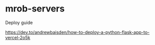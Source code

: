 # mrob-servers
Deploy guide

https://dev.to/andrewbaisden/how-to-deploy-a-python-flask-app-to-vercel-2o5k

